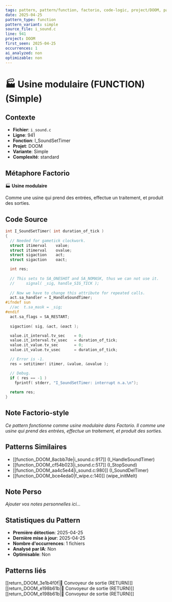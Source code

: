 ```yaml
---
tags: pattern, pattern/function, factorio, code-logic, project/DOOM, pattern/variant/simple
date: 2025-04-25
pattern_type: function
pattern_variant: simple
source_file: i_sound.c
line: 941
project: DOOM
first_seen: 2025-04-25
occurrences: 1
ai_analyzed: non
optimizable: non
---
```


# 🏭 Usine modulaire (FUNCTION) (Simple)

## Contexte
- **Fichier**: `i_sound.c`
- **Ligne**: 941
- **Fonction**: I_SoundSetTimer
- **Projet**: DOOM
- **Variante**: Simple
- **Complexité**: standard

## Métaphore Factorio
🏭 **Usine modulaire**

Comme une usine qui prend des entrées, effectue un traitement, et produit des sorties.

## Code Source
```c
int I_SoundSetTimer( int duration_of_tick )
{
  // Needed for gametick clockwork.
  struct itimerval    value;
  struct itimerval    ovalue;
  struct sigaction    act;
  struct sigaction    oact;

  int res;
  
  // This sets to SA_ONESHOT and SA_NOMASK, thus we can not use it.
  //     signal( _sig, handle_SIG_TICK );
  
  // Now we have to change this attribute for repeated calls.
  act.sa_handler = I_HandleSoundTimer;
#ifndef sun    
  //ac	t.sa_mask = _sig;
#endif
  act.sa_flags = SA_RESTART;
  
  sigaction( sig, &act, &oact );

  value.it_interval.tv_sec    = 0;
  value.it_interval.tv_usec   = duration_of_tick;
  value.it_value.tv_sec       = 0;
  value.it_value.tv_usec      = duration_of_tick;

  // Error is -1.
  res = setitimer( itimer, &value, &ovalue );

  // Debug.
  if ( res == -1 )
    fprintf( stderr, "I_SoundSetTimer: interrupt n.a.\n");
  
  return res;
}
```

## Note Factorio-style
*Ce pattern fonctionne comme usine modulaire dans Factorio. Il comme une usine qui prend des entrées, effectue un traitement, et produit des sorties.*

## Patterns Similaires
- [[function_DOOM_8acbb7de|i_sound.c:917]] (I_HandleSoundTimer)
- [[function_DOOM_cf54b023|i_sound.c:517]] (I_StopSound)
- [[function_DOOM_aa4c5e44|i_sound.c:980]] (I_SoundDelTimer)
- [[function_DOOM_bce4eda0|f_wipe.c:140]] (wipe_initMelt)

## Note Perso
*Ajouter vos notes personnelles ici...*

## Statistiques du Pattern
- **Première détection**: 2025-04-25
- **Dernière mise à jour**: 2025-04-25
- **Nombre d'occurrences**: 1 fichiers
- **Analysé par IA**: Non
- **Optimisable**: Non

## Patterns liés
[[return_DOOM_3e1b4f0f|🚚 Convoyeur de sortie (RETURN)]]
[[return_DOOM_e198b61b|🚚 Convoyeur de sortie (RETURN)]]
[[return_DOOM_e198b61b|🚚 Convoyeur de sortie (RETURN)]]
